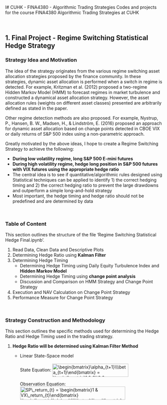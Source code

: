 l# CUHK - FINA4380 - Algorithmic Trading Strategies
Codes and projects for the course FINA4380 Algorithmic Trading Strategies at CUHK

<br/>

## 1. Final Project - Regime Switching Statistical Hedge Strategy
### Strategy Idea and Motivation
The idea of the strategy originates from the various regime switching asset allocation strategies proposed by the finance community. In these strategies, dynamic asset allocation is performed when a switch in regime is detected. For example, Kritzman et al. (2012) proposed a two-regime Hidden Markov Model (HMM) to forecast regimes in market turbulence and constructed a dynamical asset allocation strategy. However, the asset allocation rules (weights on different asset classes) presented are arbitrarily defined as stated in the paper. 

Other regime detection methods are also proposed. For example, Nystrup, P., Hansen, B. W., Madsen, H., & Lindström, E. (2016) proposed an approach for dynamic asset allocation based on change points detected in CBOE VIX or daily returns of S&P 500 index using a non-parametric approach.

Greatly motivated by the above ideas, I hope to create a Regime Switching Strategy to achieve the following:
-	__During low volatility regime, long S&P 500 E-mini futures__
-	__During high volatility regime, hedge long position in S&P 500 futures with VIX futures using the appropriate hedge ratio__
-	The central idea is to see if quantitative/algorithmic rules designed using Statistical techniques can be applied to identify 1) the correct hedging timing and 2) the correct hedging ratio to prevent the large drawdowns and outperform a simple long-and-hold strategy
-	Most important, the hedge timing and hedge ratio should not be predefined and are determined by data

<br/>

### Table of Content
This section outlines the structure of the file ‘Regime Switching Statistical Hedge Final.ipynb’.
1.	Read Data, Clean Data and Descriptive Plots
2.	Determining Hedge Ratio using __Kalman Filter__
3.	Determining Hedge Timing
    - Determining Hedge Timing using Daily Equity Turbulence Index and __Hidden Markov Model__
    - Determining Hedge Timing using __change point analysis__
    - Discussion and Comparison on HMM Strategy and Change Point Strategy
4.	Execution and NAV Calculation on Change Point Strategy
5.	Performance Measure for Change Point Strategy

<br/>

### Strategy Construction and Methodology
This section outlines the specific methods used for determining the Hedge Ratio and Hedge Timing used in the trading strategy.
1.  __Hedge Ratio will be determined using Kalman Filter Method__
    - Linear State-Space model <br/> <br/>
      State Equation: <img src="http://www.sciweavers.org/tex2img.php?eq=%5Cbegin%7Bbmatrix%7D%5Calpha_%7Bt%2B1%7D%5C%5C%5Cbeta_%7Bt%2B1%7D%5Cend%7Bbmatrix%7D%20%3D%20%5Cbegin%7Bbmatrix%7D1%20%26%200%5C%5C0%20%26%201%5Cend%7Bbmatrix%7D%20%5Cbegin%7Bbmatrix%7D%5Calpha_%7Bt%7D%5C%5C%5Cbeta_%7Bt%7D%5Cend%7Bbmatrix%7D%20%2B%20%5Cbegin%7Bbmatrix%7D%5Ceta_%7Bt%7D%5C%5C%5Cepsilon_%7Bt%7D%5Cend%7Bbmatrix%7D&bc=White&fc=Black&im=jpg&fs=12&ff=arev&edit=0" align="center" border="0" alt="\begin{bmatrix}\alpha_{t+1}\\\beta_{t+1}\end{bmatrix} = \begin{bmatrix}1 & 0\\0 & 1\end{bmatrix} \begin{bmatrix}\alpha_{t}\\\beta_{t}\end{bmatrix} + \begin{bmatrix}\eta_{t}\\\epsilon_{t}\end{bmatrix}" width="244" height="42" /> 

      Observation Equation: <img src="http://www.sciweavers.org/tex2img.php?eq=SP%5C_return_%7Bt%7D%20%3D%20%5Cbegin%7Bbmatrix%7D1%20%26%20VX%5C_return_%7Bt%7D%5Cend%7Bbmatrix%7D%20%5Cbegin%7Bbmatrix%7D%5Calpha_%7Bt%7D%5C%5C%5Cbeta_%7Bt%7D%5Cend%7Bbmatrix%7D%20%2B%20e_%7Bt%7D&bc=White&fc=Black&im=jpg&fs=12&ff=arev&edit=0" align="center" border="0" alt="SP\_return_{t} = \begin{bmatrix}1 & VX\_return_{t}\end{bmatrix} \begin{bmatrix}\alpha_{t}\\\beta_{t}\end{bmatrix} + e_{t}" width="337" height="42" />



